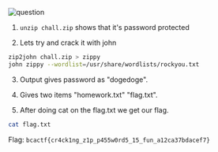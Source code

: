 ![question](https://i.imgur.com/SVXLUhw.png)
1) `unzip chall.zip` shows that it's password protected

2) Lets try and crack it with john
 
```bash
zip2john chall.zip > zippy
john zippy --wordlist=/usr/share/wordlists/rockyou.txt
```

3) Output gives password as "dogedoge".

4) Gives two items "homework.txt" "flag.txt".

5) After doing cat on the flag.txt we get our flag.
```bash
cat flag.txt
```

Flag: ```bcactf{cr4ck1ng_z1p_p455w0rd5_15_fun_a12ca37bdacef7}```
